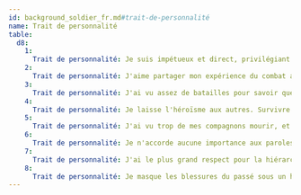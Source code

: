 ```yaml
---
id: background_soldier_fr.md#trait-de-personnalité
name: Trait de personnalité
table:
  d8:
    1:
      Trait de personnalité: Je suis impétueux et direct, privilégiant toujours la solution la plus simple.
    2:
      Trait de personnalité: J'aime partager mon expérience du combat avec d'autres plus jeunes que moi.
    3:
      Trait de personnalité: J'ai vu assez de batailles pour savoir que la prudence sauve des vies.
    4:
      Trait de personnalité: Je laisse l'héroïsme aux autres. Survivre à la prochaine bataille me suffit.
    5:
      Trait de personnalité: J'ai vu trop de mes compagnons mourir, et je ne supporterai pas d'en voir d'autres tomber.
    6:
      Trait de personnalité: Je n'accorde aucune importance aux paroles, et ne me fie qu'aux actes.
    7:
      Trait de personnalité: J'ai le plus grand respect pour la hiérarchie et le règlement.
    8:
      Trait de personnalité: Je masque les blessures du passé sous un humour salace et imagé.
---
```


